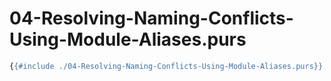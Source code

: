 # 04-Resolving-Naming-Conflicts-Using-Module-Aliases.purs

```haskell
{{#include ./04-Resolving-Naming-Conflicts-Using-Module-Aliases.purs}}
```